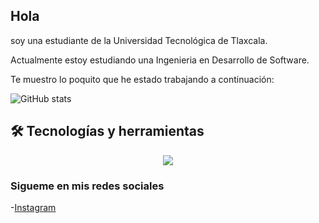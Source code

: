 


## Hola
<!-- <img src="🔥+¡Hola,+soy+Goku!;💥+Lucho+por+mejorar+cada+día;⚡+¡Superando+los+límite+del+código!" alt="Typing Goku" /> -->

<!-- <img src="https://readme-typing-svg.demolab.com?font=Fira+Code&size=24&pause=1000&color=F7C52F&width=435&lines=Hola%2C+soy+%F0%9F%91%8B+Daniela;Desarrollador+de software 🤍+la%C3%ADa+y+el+c%C3%B3digo" alt="Typing SVG" /> -->

soy una estudiante de la Universidad Tecnológica de Tlaxcala.

Actualmente estoy estudiando una Ingenieria en Desarrollo de Software.

Te muestro lo poquito que he estado trabajando a continuación:

![GitHub stats](https://github-readme-stats.vercel.app/api?username=ProgramDu&show_icons=true&theme=tokyonight)

## 🛠️ Tecnologías y herramientas

<p align="center">
  <img src="https://skillicons.dev/icons?i=html,css,js,react,python,django,php,mysql,git,github,vscode,linux&perline=7" />
</p>


### Sigueme en mis redes sociales 

-[Instagram](https://www.instagram.com/daniella.bernardino.)











<!-- 
*
*
    *

este es un **texto** *para* ***probar*** cosas

> Este texto es para citar lo que sea

`npm`

```
import math 
math.random()
```
|nombre | apellidos
--------|-----------
|Nani   |Bernardino

# Links 
[mensajes](htttp.)
 -->


<!--
**ProgramDU/ProgramDu** is a ✨ _special_ ✨ repository because its `README.md` (this file) appears on your GitHub profile.

Here are some ideas to get you started:

- 🔭 I’m currently working on ...
- 🌱 I’m currently learning ...
- 👯 I’m looking to collaborate on ...
- 🤔 I’m looking for help with ...
- 💬 Ask me about ...
- 📫 How to reach me: ...
- 😄 Pronouns: ...
- ⚡ Fun fact: ...
-->
